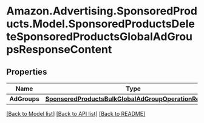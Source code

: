 # Amazon.Advertising.SponsoredProducts.Model.SponsoredProductsDeleteSponsoredProductsGlobalAdGroupsResponseContent

## Properties

Name | Type | Description | Notes
------------ | ------------- | ------------- | -------------
**AdGroups** | [**SponsoredProductsBulkGlobalAdGroupOperationResponse**](SponsoredProductsBulkGlobalAdGroupOperationResponse.md) |  | 

[[Back to Model list]](../README.md#documentation-for-models) [[Back to API list]](../README.md#documentation-for-api-endpoints) [[Back to README]](../README.md)

